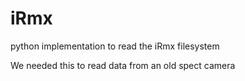 # iRmx

python implementation to read the iRmx filesystem

We needed this to read data from an old spect camera
